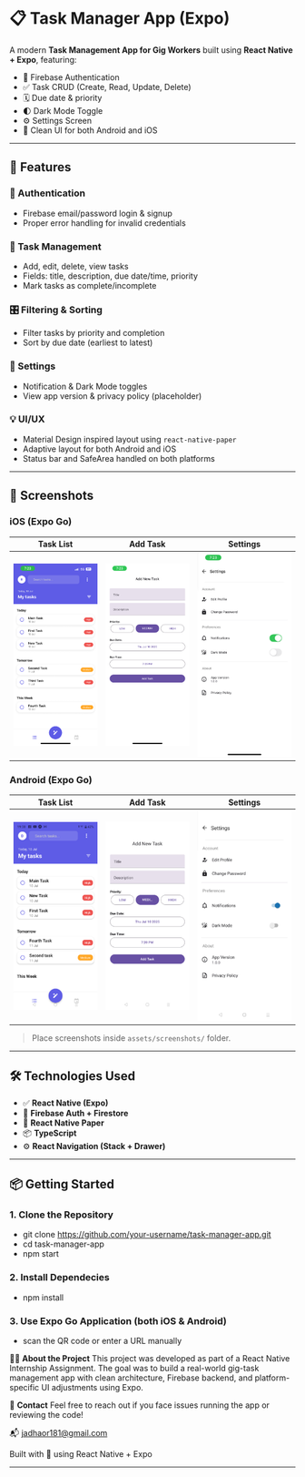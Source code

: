 # 📋 Task Manager App (Expo)

A modern **Task Management App for Gig Workers** built using **React Native + Expo**, featuring:

- 🔐 Firebase Authentication
- ✅ Task CRUD (Create, Read, Update, Delete)
- 🗓️ Due date & priority
- 🌓 Dark Mode Toggle
- ⚙️ Settings Screen
- 🎨 Clean UI for both Android and iOS

---

## 🚀 Features

### 🔐 Authentication
- Firebase email/password login & signup
- Proper error handling for invalid credentials

### 📝 Task Management
- Add, edit, delete, view tasks
- Fields: title, description, due date/time, priority
- Mark tasks as complete/incomplete

### 🎛 Filtering & Sorting
- Filter tasks by priority and completion
- Sort by due date (earliest to latest)

### 🌙 Settings
- Notification & Dark Mode toggles
- View app version & privacy policy (placeholder)

### 💡 UI/UX
- Material Design inspired layout using `react-native-paper`
- Adaptive layout for both Android and iOS
- Status bar and SafeArea handled on both platforms

---

## 📸 Screenshots

### iOS (Expo Go)

| Task List | Add Task | Settings |
|-----------|----------|----------|
| ![iOS TaskList](assets/screenshots/ios_task_list.PNG) | ![iOS AddTask](assets/screenshots/ios_add_task.PNG) | ![iOS Settings](assets/screenshots/ios_setting.PNG) |

### Android (Expo Go)

| Task List | Add Task | Settings |
|-----------|----------|----------|
| ![Android TaskList](assets/screenshots/android_task_list.png) | ![Android AddTask](assets/screenshots/android_add_task.png) | ![Android Settings](assets/screenshots/android_settings.png) |

> Place screenshots inside `assets/screenshots/` folder.

---

## 🛠 Technologies Used

- ✅ **React Native (Expo)**
- 🔐 **Firebase Auth + Firestore**
- 🎨 **React Native Paper**
- 📦 **TypeScript**
- ⚙️ **React Navigation (Stack + Drawer)**

---
## 📦 Getting Started

### 1. Clone the Repository
- git clone https://github.com/your-username/task-manager-app.git
- cd task-manager-app
- npm start

### 2. Install Dependecies
- npm install

### 3. Use Expo Go Application (both iOS & Android)
- scan the QR code or enter a URL manually

🙋‍♂️ **About the Project**
This project was developed as part of a React Native Internship Assignment. The goal was to build a real-world gig-task management app with clean architecture, Firebase backend, and platform-specific UI adjustments using Expo.

📧 **Contact**
Feel free to reach out if you face issues running the app or reviewing the code!

📬 jadhaor181@gmail.com

Built with 💙 using React Native + Expo

---
